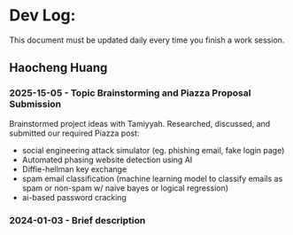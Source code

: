 # Dev Log:

This document must be updated daily every time you finish a work session.

## Haocheng Huang

### 2025-15-05 - Topic Brainstorming and Piazza Proposal Submission
Brainstormed project ideas with Tamiyyah. Researched, discussed, and  submitted our required Piazza post:
* social engineering attack simulator (eg. phishing email, fake login page)
* Automated phasing website detection using AI
* Diffie-hellman key exchange
* spam email classification (machine learning model to classify emails as spam or non-spam w/ naive bayes or logical regression)
* ai-based password cracking

### 2024-01-03 - Brief description

